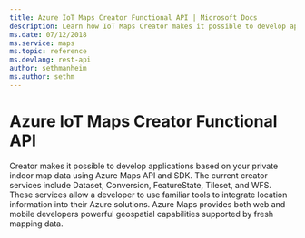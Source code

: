 ```yaml
---
title: Azure IoT Maps Creator Functional API | Microsoft Docs
description: Learn how IoT Maps Creator makes it possible to develop applications based on your private indoor map data using Azure Maps API and SDK.
ms.date: 07/12/2018
ms.service: maps
ms.topic: reference
ms.devlang: rest-api
author: sethmanheim
ms.author: sethm
---
```


# Azure IoT Maps Creator Functional API

Creator makes it possible to develop applications based on your private indoor map data using Azure Maps API 
and SDK. The current creator services include Dataset, Conversion, FeatureState, Tileset, and WFS. These services 
allow a developer to use familiar tools to integrate location information into their Azure solutions. Azure 
Maps provides both web and mobile developers powerful geospatial capabilities supported by fresh mapping data. 
